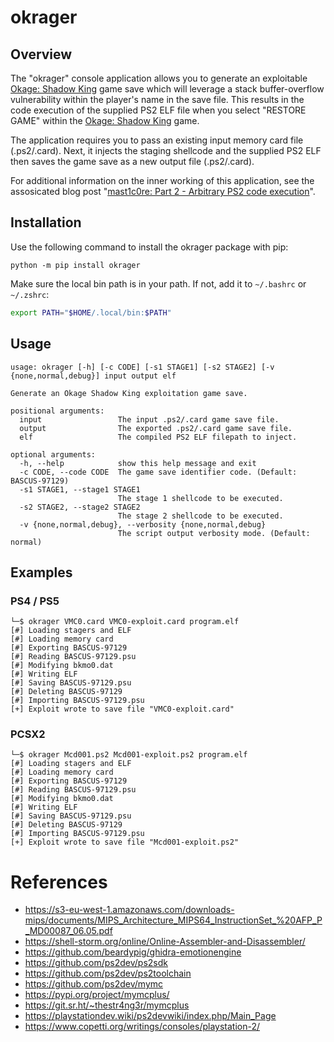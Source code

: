 # okrager

## Overview
The "okrager" console application allows you to generate an exploitable [Okage: Shadow King](https://en.wikipedia.org/wiki/Okage:_Shadow_King) game save which will leverage a stack buffer-overflow vulnerability within the player's name in the save file. This results in the code execution of the supplied PS2 ELF file when you select "RESTORE GAME" within the [Okage: Shadow King](https://en.wikipedia.org/wiki/Okage:_Shadow_King) game.

The application requires you to pass an existing input memory card file (.ps2/.card). Next, it injects the staging shellcode and the supplied PS2 ELF then saves the game save as a new output file (.ps2/.card).

For additional information on the inner working of this application, see the assosicated blog post "[mast1c0re: Part 2 - Arbitrary PS2 code execution](https://mccaulay.co.uk/mast1c0re-part-2-arbitrary-ps2-code-execution/)".

## Installation

Use the following command to install the okrager package with pip:

~~~
python -m pip install okrager
~~~

Make sure the local bin path is in your path. If not, add it to `~/.bashrc` or `~/.zshrc`:

~~~sh
export PATH="$HOME/.local/bin:$PATH"
~~~

## Usage

~~~
usage: okrager [-h] [-c CODE] [-s1 STAGE1] [-s2 STAGE2] [-v {none,normal,debug}] input output elf

Generate an Okage Shadow King exploitation game save.

positional arguments:
  input                 The input .ps2/.card game save file.
  output                The exported .ps2/.card game save file.
  elf                   The compiled PS2 ELF filepath to inject.

optional arguments:
  -h, --help            show this help message and exit
  -c CODE, --code CODE  The game save identifier code. (Default: BASCUS-97129)
  -s1 STAGE1, --stage1 STAGE1
                        The stage 1 shellcode to be executed.
  -s2 STAGE2, --stage2 STAGE2
                        The stage 2 shellcode to be executed.
  -v {none,normal,debug}, --verbosity {none,normal,debug}
                        The script output verbosity mode. (Default: normal)
~~~

## Examples

### PS4 / PS5
~~~
└─$ okrager VMC0.card VMC0-exploit.card program.elf
[#] Loading stagers and ELF
[#] Loading memory card
[#] Exporting BASCUS-97129
[#] Reading BASCUS-97129.psu
[#] Modifying bkmo0.dat
[#] Writing ELF
[#] Saving BASCUS-97129.psu
[#] Deleting BASCUS-97129
[#] Importing BASCUS-97129.psu
[+] Exploit wrote to save file "VMC0-exploit.card"
~~~

### PCSX2
~~~
└─$ okrager Mcd001.ps2 Mcd001-exploit.ps2 program.elf
[#] Loading stagers and ELF
[#] Loading memory card
[#] Exporting BASCUS-97129
[#] Reading BASCUS-97129.psu
[#] Modifying bkmo0.dat
[#] Writing ELF
[#] Saving BASCUS-97129.psu
[#] Deleting BASCUS-97129
[#] Importing BASCUS-97129.psu
[+] Exploit wrote to save file "Mcd001-exploit.ps2"
~~~

# References
* <https://s3-eu-west-1.amazonaws.com/downloads-mips/documents/MIPS_Architecture_MIPS64_InstructionSet_%20AFP_P_MD00087_06.05.pdf>
* <https://shell-storm.org/online/Online-Assembler-and-Disassembler/>
* <https://github.com/beardypig/ghidra-emotionengine>
* <https://github.com/ps2dev/ps2sdk>
* <https://github.com/ps2dev/ps2toolchain>
* <https://github.com/ps2dev/mymc>
* <https://pypi.org/project/mymcplus/>
* <https://git.sr.ht/~thestr4ng3r/mymcplus>
* <https://playstationdev.wiki/ps2devwiki/index.php/Main_Page>
* <https://www.copetti.org/writings/consoles/playstation-2/>
